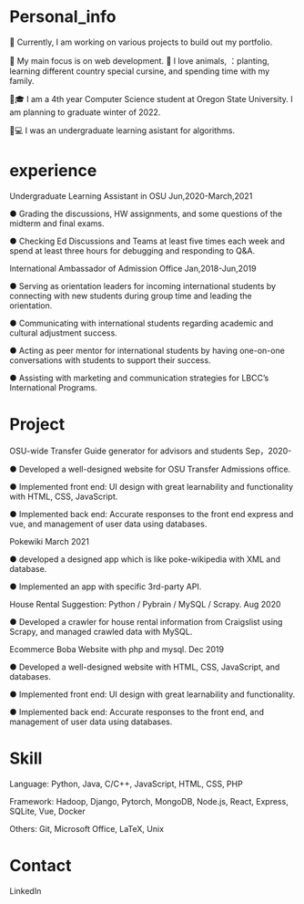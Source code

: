 # Personal_info


🔨 Currently, I am working on various projects to build out my portfolio.

📝 My main focus is on web development.
🐶 I love animals, ：planting, learning different country special cursine, and spending time with my family.

:woman:🎓 I am a 4th year Computer Science student at Oregon State University. I am planning to graduate winter of 2022.

:woman:💻 I was an undergraduate learning asistant for algorithms.



# experience
Undergraduate Learning Assistant in OSU                                    Jun,2020-March,2021

 ● Grading the discussions, HW assignments, and some questions of the midterm and final exams. 
 
 ● Checking Ed Discussions and Teams at least five times each week and spend at least three hours for debugging and responding to Q&A.

International Ambassador of Admission Office                                Jan,2018-Jun,2019

 ● Serving as orientation leaders for incoming international students by connecting with new students during group time and leading the orientation.
 
 ● Communicating with international students regarding academic and cultural adjustment success.
 
 ● Acting as peer mentor for international students by having one-on-one conversations with students to support their success.
 
 ● Assisting with marketing and communication strategies for LBCC’s International Programs.
 
 

# Project


OSU-wide Transfer Guide generator for advisors and students     Sep，2020-

● Developed a well-designed website for OSU Transfer Admissions office.

● Implemented front end: UI design with great learnability and functionality with HTML, CSS, JavaScript.

● Implemented back end: Accurate responses to the front end express and vue, and management of user data using databases.




Pokewiki                    March 2021

● developed a designed app which is like poke-wikipedia with XML and database.

● Implemented an app with specific 3rd-party API.
 


House Rental Suggestion: Python / Pybrain / MySQL / Scrapy.   Aug 2020

● Developed a crawler for house rental information from Craigslist using Scrapy, and managed crawled data with MySQL.



Ecommerce Boba Website with php and mysql.        Dec 2019

● Developed a well-designed website with HTML, CSS, JavaScript, and databases.

● Implemented front end: UI design with great learnability and functionality.

● Implemented back end: Accurate responses to the front end, and management of user data using databases.




# Skill
Language: Python, Java, C/C++, JavaScript, HTML, CSS, PHP 

Framework: Hadoop, Django, Pytorch, MongoDB, Node.js, React, Express, SQLite, Vue, Docker 

Others: Git, Microsoft Office, LaTeX, Unix


# Contact
LinkedIn

